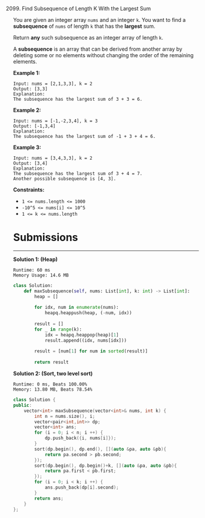 2099. Find Subsequence of Length K With the Largest Sum

You are given an integer array `nums` and an integer `k`. You want to find a **subsequence** of `nums` of length `k` that has the **largest** sum.

Return **any** such subsequence as an integer array of length `k`.

A **subsequence** is an array that can be derived from another array by deleting some or no elements without changing the order of the remaining elements.

 

**Example 1:**
```
Input: nums = [2,1,3,3], k = 2
Output: [3,3]
Explanation:
The subsequence has the largest sum of 3 + 3 = 6.
```

**Example 2:**
```
Input: nums = [-1,-2,3,4], k = 3
Output: [-1,3,4]
Explanation: 
The subsequence has the largest sum of -1 + 3 + 4 = 6.
```

**Example 3:**
```
Input: nums = [3,4,3,3], k = 2
Output: [3,4]
Explanation:
The subsequence has the largest sum of 3 + 4 = 7. 
Another possible subsequence is [4, 3].
```

**Constraints:**

* `1 <= nums.length <= 1000`
* `-10^5 <= nums[i] <= 10^5`
* `1 <= k <= nums.length`

# Submissions
---
**Solution 1: (Heap)**
```
Runtime: 60 ms
Memory Usage: 14.6 MB
```
```python
class Solution:
    def maxSubsequence(self, nums: List[int], k: int) -> List[int]:
        heap = []
        
        for idx, num in enumerate(nums):
            heapq.heappush(heap, (-num, idx))
        
        result = []
        for _ in range(k):
            idx = heapq.heappop(heap)[1]
            result.append((idx, nums[idx]))
            
        result = [num[1] for num in sorted(result)]
        
        return result
```

**Solution 2: (Sort, two level sort)**
```
Runtime: 0 ms, Beats 100.00%
Memory: 13.80 MB, Beats 78.54%
```
```c++
class Solution {
public:
    vector<int> maxSubsequence(vector<int>& nums, int k) {
        int n = nums.size(), i;
        vector<pair<int,int>> dp;
        vector<int> ans;
        for (i = 0; i < n; i ++) {
            dp.push_back({i, nums[i]});
        }
        sort(dp.begin(), dp.end(), [](auto &pa, auto &pb){
            return pa.second > pb.second;
        });
        sort(dp.begin(), dp.begin()+k, [](auto &pa, auto &pb){
            return pa.first < pb.first;
        });
        for (i = 0; i < k; i ++) {
            ans.push_back(dp[i].second);
        }
        return ans;
    }
};
```
